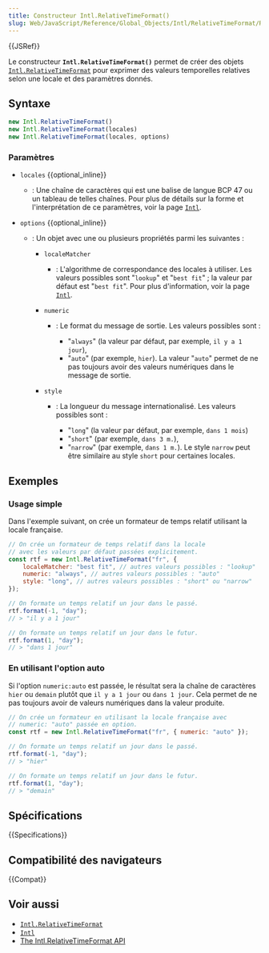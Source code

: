 ```yaml
---
title: Constructeur Intl.RelativeTimeFormat()
slug: Web/JavaScript/Reference/Global_Objects/Intl/RelativeTimeFormat/RelativeTimeFormat
---
```


{{JSRef}}

Le constructeur **`Intl.RelativeTimeFormat()`** permet de créer des objets [`Intl.RelativeTimeFormat`](/fr/docs/Web/JavaScript/Reference/Global_Objects/Intl/RelativeTimeFormat) pour exprimer des valeurs temporelles relatives selon une locale et des paramètres donnés.

## Syntaxe

```js
new Intl.RelativeTimeFormat()
new Intl.RelativeTimeFormat(locales)
new Intl.RelativeTimeFormat(locales, options)
```

### Paramètres

- `locales` {{optional_inline}}
  - : Une chaîne de caractères qui est une balise de langue BCP 47 ou un tableau de telles chaînes. Pour plus de détails sur la forme et l'interprétation de ce paramètres, voir la page [`Intl`](/fr/docs/Web/JavaScript/Reference/Global_Objects/Intl#identification_et_choix_de_la_locale).
- `options` {{optional_inline}}

  - : Un objet avec une ou plusieurs propriétés parmi les suivantes&nbsp;:

    - `localeMatcher`
      - : L'algorithme de correspondance des locales à utiliser. Les valeurs possibles sont "`lookup`" et "`best fit`"&nbsp;; la valeur par défaut est "`best fit`". Pour plus d'information, voir la page [`Intl`](/fr/docs/Web/JavaScript/Reference/Global_Objects/Intl#négociation_de_la_locale).
    - `numeric`

      - : Le format du message de sortie. Les valeurs possibles sont&nbsp;:

        - "`always`" (la valeur par défaut, par exemple, `il y a 1 jour`),
        - "`auto`" (par exemple, `hier`). La valeur "`auto`" permet de ne pas toujours avoir des valeurs numériques dans le message de sortie.

    - `style`

      - : La longueur du message internationalisé. Les valeurs possibles sont&nbsp;:

        - "`long`" (la valeur par défaut, par exemple, `dans 1 mois`)
        - "`short`" (par exemple, `dans 3 m.`),
        - "`narrow`" (par exemple, `dans 1 m.`). Le style `narrow` peut être similaire au style `short` pour certaines locales.

## Exemples

### Usage simple

Dans l'exemple suivant, on crée un formateur de temps relatif utilisant la locale française.

```js
// On crée un formateur de temps relatif dans la locale
// avec les valeurs par défaut passées explicitement.
const rtf = new Intl.RelativeTimeFormat("fr", {
    localeMatcher: "best fit", // autres valeurs possibles : "lookup"
    numeric: "always", // autres valeurs possibles : "auto"
    style: "long", // autres valeurs possibles : "short" ou "narrow"
});

// On formate un temps relatif un jour dans le passé.
rtf.format(-1, "day");
// > "il y a 1 jour"

// On formate un temps relatif un jour dans le futur.
rtf.format(1, "day");
// > "dans 1 jour"
```

### En utilisant l'option auto

Si l'option `numeric:auto` est passée, le résultat sera la chaîne de caractères `hier` ou `demain` plutôt que `il y a 1 jour` ou `dans 1 jour`. Cela permet de ne pas toujours avoir de valeurs numériques dans la valeur produite.

```js
// On crée un formateur en utilisant la locale française avec
// numeric: "auto" passée en option.
const rtf = new Intl.RelativeTimeFormat("fr", { numeric: "auto" });

// On formate un temps relatif un jour dans le passé.
rtf.format(-1, "day");
// > "hier"

// On formate un temps relatif un jour dans le futur.
rtf.format(1, "day");
// > "demain"
```

## Spécifications

{{Specifications}}

## Compatibilité des navigateurs

{{Compat}}

## Voir aussi

- [`Intl.RelativeTimeFormat`](/fr/docs/Web/JavaScript/Reference/Global_Objects/Intl/RelativeTimeFormat)
- [`Intl`](/fr/docs/Web/JavaScript/Reference/Global_Objects/Intl)
- [The Intl.RelativeTimeFormat API](https://developers.google.com/web/updates/2018/10/intl-relativetimeformat)
